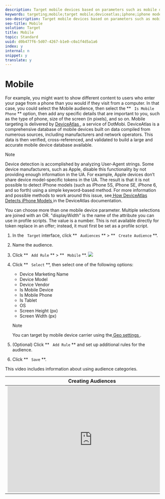```yaml
---
description: Target mobile devices based on parameters such as mobile device, type of device, device vendor, screen dimensions (by pixels), and more.
keywords: targeting;mobile;target mobile;deviceatlas;iphone;iphone models;device atlas;displaywidth;display width;display height;type of device;displayheight;phone;tablet;device model
seo-description: Target mobile devices based on parameters such as mobile device, type of device, device vendor, screen dimensions (by pixels), and more.
seo-title: Mobile
solution: Target
title: Mobile
topic: Standard
uuid: d0b477f6-5d07-4267-b1e0-c0a1f4d5a1a6
index: y
internal: n
snippet: y
translate: y
---
```


# Mobile

For example, you might want to show different content to users who enter your page from a phone than you would if they visit from a computer. In that case, you could select the Mobile audience, then select the ** ` Is Mobile Phone` ** option, then add any specific details that are important to you, such as the type of phone, size of the screen (in pixels), and so on. 
Mobile targeting is delivered by [ DeviceAtlas ](https://deviceatlas.com/device-data/user-agent-tester), a service of DotMobi. DeviceAtlas is a comprehensive database of mobile devices built on data compiled from numerous sources, including manufacturers and network operators. This data is then verified, cross-referenced, and validated to build a large and accurate mobile device database available. 

>[!NOTE]
>
>Device detection is accomplished by analyzing User-Agent strings. Some device manufacturers, such as Apple, disable this functionality by not providing enough information in the UA. For example, Apple devices don’t share device model-specific tokens in the UA. The result is that it is not possible to detect iPhone models (such as iPhone 5S, iPhone SE, iPhone 6, and so forth) using a simple keyword-based method. For more information and possible methods to work around this issue, see[ How DeviceAtlas Detects iPhone Models ](https://deviceatlas.com/blog/how-deviceatlas-detects-iphone-models) in the DeviceAtlas documentation. 


You can choose more than one mobile device parameter. Multiple selections are joined with an OR.
"displayWidth" is the name of the attribute you can use in profile scripts. The value is a number. This is not available directly for token replace in an offer; instead, it must first be set as a profile script.

1. In the ` Target` interface, click ** ` Audiences` ** > ** ` Create Audience` **. 

1. Name the audience.

1. Click ** ` Add Rule` ** > ** ` Mobile` **. 
   ![](../graphics/target_mobile.png) 

1. Click ** ` Select` **, then select one of the following options: 

    * Device Marketing Name
    * Device Model
    * Device Vendor
    * Is Mobile Device
    * Is Mobile Phone
    * Is Tablet
    * OS
    * Screen Height (px)
    * Screen Width (px)


   >[!NOTE]
   >
   >You can target by mobile device carrier using the[ Geo settings ](c_geo.md#concept_5B4D99DE685348FB877929EE0F942670). 


1. (Optional) Click ** ` Add Rule` ** and set up additional rules for the audience. 

1. Click ** ` Save` **. 


This video includes information about using audience categories.

<table id="table_A3A70CC0C9F54131BB9F098B4DA8C9D6"> 
 <thead> 
  <tr> 
   <th class="entry" colspan="2"> Creating Audiences </th> 
   <th colname="col3" class="entry"> 9:58 </th> 
  </tr> 
 </thead>
 <tbody> 
  <tr> 
   <td colspan="2"> 
    <div width="550" class="video-iframe"> 
     <iframe src="https://www.youtube.com/embed/wV9lVTSOxMk/" frameborder="0" webkitallowfullscreen="true" mozallowfullscreen="true" oallowfullscreen="true" msallowfullscreen="true" allowfullscreen="allowfullscreen" scrolling="no" width="550" height="345">https://www.youtube.com/embed/wV9lVTSOxMk/</iframe>
    </div> </td> 
   <td colname="col3"> <p> 
     <ul id="ul_FF4FEC7BC7A34461BAA54FBE18A8E63B"> 
      <li id="li_7D6D4CB2E771430F84D2B658F8611532">Create audiences</li> 
      <li id="li_8529CB01E80B4C89B74287882AE0DA9D">Define audience categories</li> 
     </ul> </p> </td> 
  </tr> 
 </tbody> 
</table>

